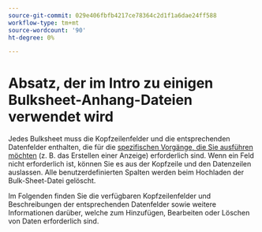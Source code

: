 ```yaml
---
source-git-commit: 029e406fbfb4217ce78364c2d1f1a6dae24ff588
workflow-type: tm+mt
source-wordcount: '90'
ht-degree: 0%

---
```

# Absatz, der im Intro zu einigen Bulksheet-Anhang-Dateien verwendet wird

Jedes Bulksheet muss die Kopfzeilenfelder und die entsprechenden Datenfelder enthalten, die für die [spezifischen Vorgänge, die Sie ausführen möchten](/help/search-social-commerce/campaign-management/bulksheets/bulksheet-data-formats/bulksheet-operations.md) (z. B. das Erstellen einer Anzeige) erforderlich sind. Wenn ein Feld nicht erforderlich ist, können Sie es aus der Kopfzeile und den Datenzeilen auslassen. Alle benutzerdefinierten Spalten werden beim Hochladen der Bulk-Sheet-Datei gelöscht.

Im Folgenden finden Sie die verfügbaren Kopfzeilenfelder und Beschreibungen der entsprechenden Datenfelder sowie weitere Informationen darüber, welche zum Hinzufügen, Bearbeiten oder Löschen von Daten erforderlich sind.
